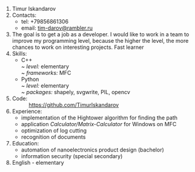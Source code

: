 1. Timur Iskandarov
2. Contacts:
   - tel: +79856861306
   - email: tim-darov@rambler.ru
3. The goal is to get a job as a developer. I would like to work in a team to improve my programming level, because the higher the level, the more chances to work on interesting projects. Fast learner
4. Skills:
   - C++  
    ~ *level:* elementary  
    ~ *frameworks:* MFC  
   - Python  
	~ *level:* elementary  
	~ *packages:* shapely, svgwrite, PIL, opencv
5. Code:  
     &nbsp;&nbsp;&nbsp;&nbsp;&nbsp;&nbsp;&nbsp;&nbsp;&nbsp;&nbsp; https://github.com/TimurIskandarov
6. Experience:  
   - implementation of the Hightower algorithm for finding the path  
   - application *Calculator/Matrix-Calculator* for Windows on MFC  
   - optimization of log cutting  
   - recognition of documents  
7. Education:  
   - automation of nanoelectronics product design (bachelor)
   - information security (special secondary)
8. English - elementary
